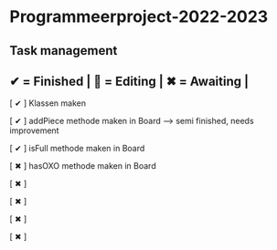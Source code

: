 # Programmeerproject-2022-2023

Task management
---------------
✔ = Finished |
📝 = Editing  |
✖ = Awaiting |
---------------
[ ✔ ] Klassen maken

[ ✔ ] addPiece methode maken in Board --> semi finished, needs improvement

[ ✔ ] isFull methode maken in Board

[ ✖ ] hasOXO methode maken in Board

[ ✖ ]

[ ✖ ]

[ ✖ ]

[ ✖ ]